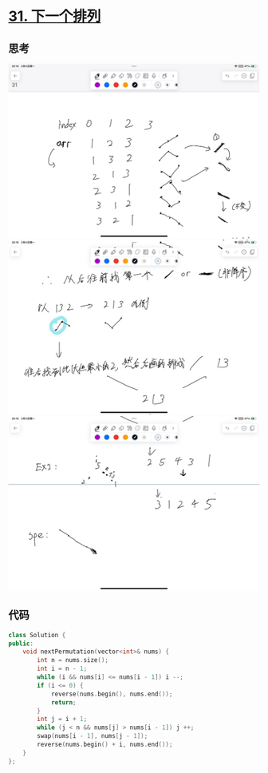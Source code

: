 # [31. 下一个排列](https://leetcode.cn/problems/next-permutation/description/)

## 思考

![15](../images/15.jpg)
![16](../images/16.jpg)
![17](../images/17.jpg)

## 代码

```c++
class Solution {
public:
    void nextPermutation(vector<int>& nums) {
        int n = nums.size();
        int i = n - 1;
        while (i && nums[i] <= nums[i - 1]) i --;
        if (i <= 0) {
            reverse(nums.begin(), nums.end());
            return;
        }
        int j = i + 1;
        while (j < n && nums[j] > nums[i - 1]) j ++;
        swap(nums[i - 1], nums[j - 1]);
        reverse(nums.begin() + i, nums.end());
    }
};
```
